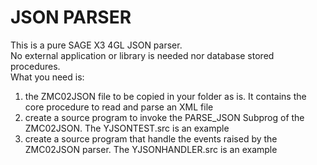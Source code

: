 # JSON PARSER
This is a pure SAGE X3 4GL JSON parser.  
No external application or library is needed nor database stored procedures.  
What you need is:  
1. the ZMC02JSON file to be copied in your folder as is. It contains the core procedure to read and parse an XML file
2. create a source program to invoke the PARSE_JSON Subprog of the ZMC02JSON. The YJSONTEST.src is an example
3. create a source program that handle the events raised by the ZMC02JSON parser. The YJSONHANDLER.src is an example

